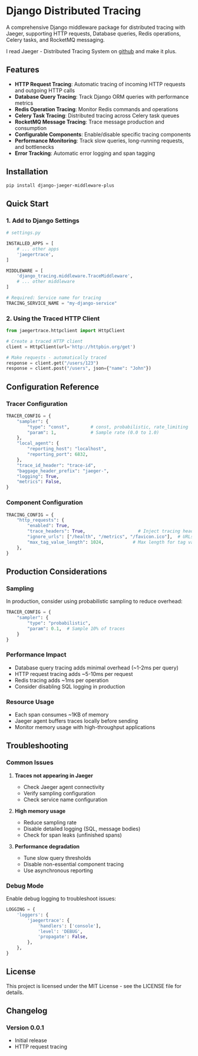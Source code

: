 # Django Distributed Tracing

A comprehensive Django middleware package for distributed tracing with Jaeger, supporting HTTP requests, Database queries, Redis operations, Celery tasks, and RocketMQ messaging.

I read Jaeger - Distributed Tracing System on [github](https://github.com/jaegertracing/jaeger-client-python) and make it plus.

## Features

- **HTTP Request Tracing**: Automatic tracing of incoming HTTP requests and outgoing HTTP calls
- **Database Query Tracing**: Track Django ORM queries with performance metrics
- **Redis Operation Tracing**: Monitor Redis commands and operations
- **Celery Task Tracing**: Distributed tracing across Celery task queues
- **RocketMQ Message Tracing**: Trace message production and consumption
- **Configurable Components**: Enable/disable specific tracing components
- **Performance Monitoring**: Track slow queries, long-running requests, and bottlenecks
- **Error Tracking**: Automatic error logging and span tagging

## Installation

```bash
pip install django-jaeger-middleware-plus
```

## Quick Start

### 1. Add to Django Settings

```python
# settings.py

INSTALLED_APPS = [
    # ... other apps
    'jaegertrace',
]

MIDDLEWARE = [
    'django_tracing.middleware.TraceMiddleware',
    # ... other middleware
]

# Required: Service name for tracing
TRACING_SERVICE_NAME = "my-django-service"
```

### 2. Using the Traced HTTP Client

```python
from jaegertrace.httpclient import HttpClient

# Create a traced HTTP client
client = HttpClient(url='http://httpbin.org/get')

# Make requests - automatically traced
response = client.get("/users/123")
response = client.post("/users", json={"name": "John"})
```

## Configuration Reference

### Tracer Configuration

```python
TRACER_CONFIG = {
    "sampler": {
        "type": "const",        # const, probabilistic, rate_limiting
        "param": 1,             # Sample rate (0.0 to 1.0)
    },
    "local_agent": {
        "reporting_host": "localhost",
        "reporting_port": 6832,
    },
    "trace_id_header": "trace-id",
    "baggage_header_prefix": "jaeger-",
    "logging": True,
    "metrics": False,
}
```

### Component Configuration

```python
TRACING_CONFIG = {
    "http_requests": {
        "enabled": True,
        "trace_headers": True,                    # Inject tracing headers
        "ignore_urls": ["/health", "/metrics", "/favicon.ico"],  # URLs to skip
        "max_tag_value_length": 1024,           # Max length for tag values
    },
}
```
## Production Considerations

### Sampling

In production, consider using probabilistic sampling to reduce overhead:

```python
TRACER_CONFIG = {
    "sampler": {
        "type": "probabilistic",
        "param": 0.1,  # Sample 10% of traces
    }
}
```

### Performance Impact

- Database query tracing adds minimal overhead (~1-2ms per query)
- HTTP request tracing adds ~5-10ms per request
- Redis tracing adds ~1ms per operation
- Consider disabling SQL logging in production

### Resource Usage

- Each span consumes ~1KB of memory
- Jaeger agent buffers traces locally before sending
- Monitor memory usage with high-throughput applications

## Troubleshooting

### Common Issues

1. **Traces not appearing in Jaeger**
   - Check Jaeger agent connectivity
   - Verify sampling configuration
   - Check service name configuration

2. **High memory usage**
   - Reduce sampling rate
   - Disable detailed logging (SQL, message bodies)
   - Check for span leaks (unfinished spans)

3. **Performance degradation**
   - Tune slow query thresholds
   - Disable non-essential component tracing
   - Use asynchronous reporting

### Debug Mode

Enable debug logging to troubleshoot issues:

```python
LOGGING = {
    'loggers': {
        'jaegertrace': {
            'handlers': ['console'],
            'level': 'DEBUG',
            'propagate': False,
        },
    },
}
```

## License

This project is licensed under the MIT License - see the LICENSE file for details.

## Changelog

### Version 0.0.1
- Initial release
- HTTP request tracing